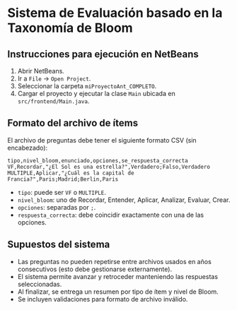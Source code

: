 
# Sistema de Evaluación basado en la Taxonomía de Bloom

## Instrucciones para ejecución en NetBeans

1. Abrir NetBeans.
2. Ir a `File` -> `Open Project`.
3. Seleccionar la carpeta `miProyectoAnt_COMPLETO`.
4. Cargar el proyecto y ejecutar la clase `Main` ubicada en `src/frontend/Main.java`.

## Formato del archivo de ítems

El archivo de preguntas debe tener el siguiente formato CSV (sin encabezado):

```
tipo,nivel_bloom,enunciado,opciones,se_respuesta_correcta
VF,Recordar,"¿El Sol es una estrella?",Verdadero;Falso,Verdadero
MULTIPLE,Aplicar,"¿Cuál es la capital de Francia?",Paris;Madrid;Berlin,Paris
```

- `tipo`: puede ser `VF` o `MULTIPLE`.
- `nivel_bloom`: uno de Recordar, Entender, Aplicar, Analizar, Evaluar, Crear.
- `opciones`: separadas por `;`.
- `respuesta_correcta`: debe coincidir exactamente con una de las opciones.

## Supuestos del sistema

- Las preguntas no pueden repetirse entre archivos usados en años consecutivos (esto debe gestionarse externamente).
- El sistema permite avanzar y retroceder manteniendo las respuestas seleccionadas.
- Al finalizar, se entrega un resumen por tipo de ítem y nivel de Bloom.
- Se incluyen validaciones para formato de archivo inválido.
